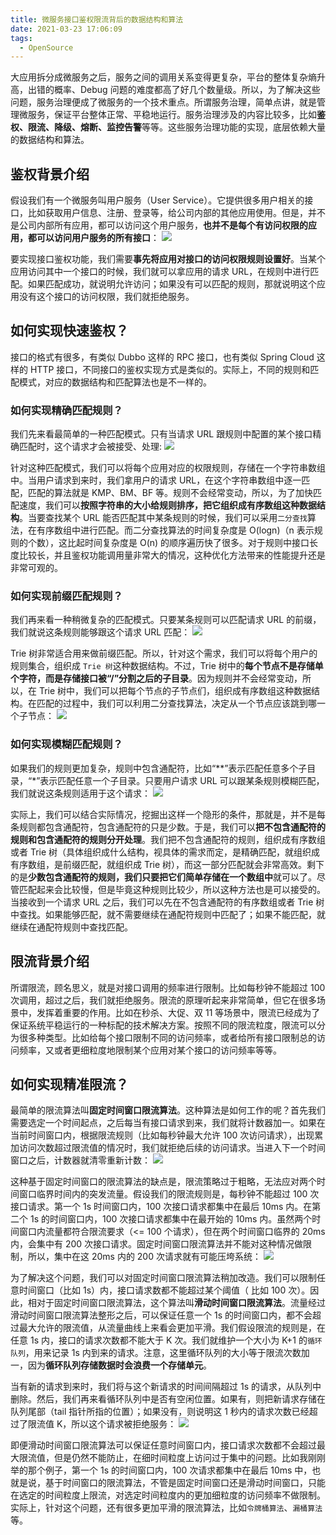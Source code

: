 ```yaml
---
title: 微服务接口鉴权限流背后的数据结构和算法
date: 2021-03-23 17:06:09
tags:
  - OpenSource
---
```

大应用拆分成微服务之后，服务之间的调用关系变得更复杂，平台的整体复杂熵升高，出错的概率、Debug 问题的难度都高了好几个数量级。所以，为了解决这些问题，服务治理便成了微服务的一个技术重点。所谓服务治理，简单点讲，就是管理微服务，保证平台整体正常、平稳地运行。服务治理涉及的内容比较多，比如**鉴权、限流、降级、熔断、监控告警**等等。这些服务治理功能的实现，底层依赖大量的数据结构和算法。

## 鉴权背景介绍
假设我们有一个微服务叫用户服务（User Service）。它提供很多用户相关的接口，比如获取用户信息、注册、登录等，给公司内部的其他应用使用。但是，并不是公司内部所有应用，都可以访问这个用户服务，**也并不是每个有访问权限的应用，都可以访问用户服务的所有接口**：
![](https://raw.githubusercontent.com/umarellyh/mPOST/master/OpenSource/geek/09.png)

要实现接口鉴权功能，我们需要**事先将应用对接口的访问权限规则设置好**。当某个应用访问其中一个接口的时候，我们就可以拿应用的请求 URL，在规则中进行匹配。如果匹配成功，就说明允许访问；如果没有可以匹配的规则，那就说明这个应用没有这个接口的访问权限，我们就拒绝服务。
<!--more-->

## 如何实现快速鉴权？
接口的格式有很多，有类似 Dubbo 这样的 RPC 接口，也有类似 Spring Cloud 这样的 HTTP 接口，不同接口的鉴权实现方式是类似的。实际上，不同的规则和匹配模式，对应的数据结构和匹配算法也是不一样的。

### 如何实现精确匹配规则？
我们先来看最简单的一种匹配模式。只有当请求 URL 跟规则中配置的某个接口精确匹配时，这个请求才会被接受、处理:
![](https://raw.githubusercontent.com/umarellyh/mPOST/master/OpenSource/geek/10.png)

针对这种匹配模式，我们可以将每个应用对应的权限规则，存储在一个字符串数组中。当用户请求到来时，我们拿用户的请求 URL，在这个字符串数组中逐一匹配，匹配的算法就是 KMP、BM、BF 等。规则不会经常变动，所以，为了加快匹配速度，我们可以**按照字符串的大小给规则排序，把它组织成有序数组这种数据结构**。当要查找某个 URL 能否匹配其中某条规则的时候，我们可以采用`二分查找`算法，在有序数组中进行匹配。而二分查找算法的时间复杂度是 O(logn)（n 表示规则的个数），这比起时间复杂度是 O(n) 的顺序遍历快了很多。对于规则中接口长度比较长，并且鉴权功能调用量非常大的情况，这种优化方法带来的性能提升还是非常可观的。

### 如何实现前缀匹配规则？
我们再来看一种稍微复杂的匹配模式。只要某条规则可以匹配请求 URL 的前缀，我们就说这条规则能够跟这个请求 URL 匹配：
![](https://raw.githubusercontent.com/umarellyh/mPOST/master/OpenSource/geek/11.png)

Trie 树非常适合用来做前缀匹配。所以，针对这个需求，我们可以将每个用户的规则集合，组织成 `Trie 树`这种数据结构。不过，Trie 树中的**每个节点不是存储单个字符，而是存储接口被“/”分割之后的子目录**。因为规则并不会经常变动，所以，在 Trie 树中，我们可以把每个节点的子节点们，组织成有序数组这种数据结构。在匹配的过程中，我们可以利用二分查找算法，决定从一个节点应该跳到哪一个子节点：
![](https://raw.githubusercontent.com/umarellyh/mPOST/master/OpenSource/geek/12.png)

### 如何实现模糊匹配规则？
如果我们的规则更加复杂，规则中包含通配符，比如“\*\*”表示匹配任意多个子目录，“\*”表示匹配任意一个子目录。只要用户请求 URL 可以跟某条规则模糊匹配，我们就说这条规则适用于这个请求：
![](https://raw.githubusercontent.com/umarellyh/mPOST/master/OpenSource/geek/13.png)

实际上，我们可以结合实际情况，挖掘出这样一个隐形的条件，那就是，并不是每条规则都包含通配符，包含通配符的只是少数。于是，我们可以**把不包含通配符的规则和包含通配符的规则分开处理**。我们把不包含通配符的规则，组织成有序数组或者 Trie 树（具体组织成什么结构，视具体的需求而定，是精确匹配，就组织成有序数组，是前缀匹配，就组织成 Trie 树），而这一部分匹配就会非常高效。剩下的是**少数包含通配符的规则，我们只要把它们简单存储在一个数组中**就可以了。尽管匹配起来会比较慢，但是毕竟这种规则比较少，所以这种方法也是可以接受的。当接收到一个请求 URL 之后，我们可以先在不包含通配符的有序数组或者 Trie 树中查找。如果能够匹配，就不需要继续在通配符规则中匹配了；如果不能匹配，就继续在通配符规则中查找匹配。

## 限流背景介绍
所谓限流，顾名思义，就是对接口调用的频率进行限制。比如每秒钟不能超过 100 次调用，超过之后，我们就拒绝服务。限流的原理听起来非常简单，但它在很多场景中，发挥着重要的作用。比如在秒杀、大促、双 11 等场景中，限流已经成为了保证系统平稳运行的一种标配的技术解决方案。按照不同的限流粒度，限流可以分为很多种类型。比如给每个接口限制不同的访问频率，或者给所有接口限制总的访问频率，又或者更细粒度地限制某个应用对某个接口的访问频率等等。

## 如何实现精准限流？
最简单的限流算法叫**固定时间窗口限流算法**。这种算法是如何工作的呢？首先我们需要选定一个时间起点，之后每当有接口请求到来，我们就将计数器加一。如果在当前时间窗口内，根据限流规则（比如每秒钟最大允许 100 次访问请求），出现累加访问次数超过限流值的情况时，我们就拒绝后续的访问请求。当进入下一个时间窗口之后，计数器就清零重新计数：
![](https://raw.githubusercontent.com/umarellyh/mPOST/master/OpenSource/geek/14.png)

这种基于固定时间窗口的限流算法的缺点是，限流策略过于粗略，无法应对两个时间窗口临界时间内的突发流量。假设我们的限流规则是，每秒钟不能超过 100 次接口请求。第一个 1s 时间窗口内，100 次接口请求都集中在最后 10ms 内。在第二个 1s 的时间窗口内，100 次接口请求都集中在最开始的 10ms 内。虽然两个时间窗口内流量都符合限流要求（<= 100 个请求），但在两个时间窗口临界的 20ms 内，会集中有 200 次接口请求。固定时间窗口限流算法并不能对这种情况做限制，所以，集中在这 20ms 内的 200 次请求就有可能压垮系统：
![](https://raw.githubusercontent.com/umarellyh/mPOST/master/OpenSource/geek/15.png)

为了解决这个问题，我们可以对固定时间窗口限流算法稍加改造。我们可以限制任意时间窗口（比如 1s）内，接口请求数都不能超过某个阈值（ 比如 100 次）。因此，相对于固定时间窗口限流算法，这个算法叫**滑动时间窗口限流算法**。流量经过滑动时间窗口限流算法整形之后，可以保证任意一个 1s 的时间窗口内，都不会超过最大允许的限流值，从流量曲线上来看会更加平滑。我们假设限流的规则是，在任意 1s 内，接口的请求次数都不能大于 K 次。我们就维护一个大小为 K+1 的`循环队列`，用来记录 1s 内到来的请求。注意，这里循环队列的大小等于限流次数加一，因为**循环队列存储数据时会浪费一个存储单元**。

当有新的请求到来时，我们将与这个新请求的时间间隔超过 1s 的请求，从队列中删除。然后，我们再来看循环队列中是否有空闲位置。如果有，则把新请求存储在队列尾部（tail 指针所指的位置）；如果没有，则说明这 1 秒内的请求次数已经超过了限流值 K，所以这个请求被拒绝服务：
![](https://raw.githubusercontent.com/umarellyh/mPOST/master/OpenSource/geek/16.png)

即便滑动时间窗口限流算法可以保证任意时间窗口内，接口请求次数都不会超过最大限流值，但是仍然不能防止，在细时间粒度上访问过于集中的问题。比如我刚刚举的那个例子，第一个 1s 的时间窗口内，100 次请求都集中在最后 10ms 中，也就是说，基于时间窗口的限流算法，不管是固定时间窗口还是滑动时间窗口，只能在选定的时间粒度上限流，对选定时间粒度内的更加细粒度的访问频率不做限制。实际上，针对这个问题，还有很多更加平滑的限流算法，比如`令牌桶算法`、`漏桶算法`等。
